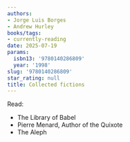 ```yaml
---
authors:
- Jorge Luis Borges
- Andrew Hurley
books/tags:
- currently-reading
date: 2025-07-19
params:
  isbn13: '9780140286809'
  year: '1998'
slug: '9780140286809'
star_rating: null
title: Collected fictions
---
```



<!--more-->

Read:

- The Library of Babel
- Pierre Menard, Author of the Quixote
- The Aleph